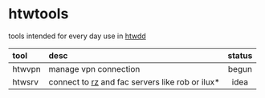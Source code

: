 htwtools
========

tools intended for every day use in [htwdd](http://www.htw-dresden.de/)

 tool  | desc | status
:----- | :--- | :----: |
htwvpn | manage vpn connection | begun
htwsrv | connect to [rz](http://www.htw-dresden.de/rz.html) and fac servers like rob or ilux* | idea
